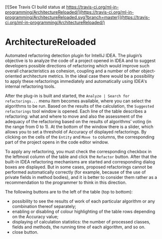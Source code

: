 [![See Travis CI build status at https://travis-ci.org/ml-in-programming/ArchitectureReloaded/](https://travis-ci.org/ml-in-programming/ArchitectureReloaded.svg?branch=master)](https://travis-ci.org/ml-in-programming/ArchitectureReloaded/)

ArchitectureReloaded
===============

Automated refactoring detection plugin for IntelliJ IDEA. The plugin’s objective is to analyze the code of a project opened in IDEA and to suggest developers possible directions of refactoring which would improve such overall characteristics as cohesion, coupling and a number of other object-oriented architecture metrics. In the ideal case there would be a possibility to apply these refactorings immediately and automatically using IDEA's internal refactoring tools.

After the plug-in is built and started, the `Analyze | Search for refactorings...` menu item becomes available, where you can select the algorithms to be run. Based on the results of the calculation, the `Suggested refactorings` tool window is opened. Each line of the table describes a refactoring: what and where to move and also the assessment of the adequacy of the refactoring based on the results of algorithms’ voting (in the range from 0 to 1). At the bottom of the window there is a slider, which allows you to set a threshold of Accuracy of displayed refactorings. By clicking on the cells of the `Entity` and `Move to` columns, the corresponding part of the project opens in the code editor window.

To apply any refactoring, you must check the corresponding checkbox in the leftmost column of the table and click the `Refactor` button. After that the built-in IDEA refactoring mechanisms are started and corresponding dialog boxes are displayed. But in some cases, proposed refactorings cannot be performed automatically correctly (for example, because of the use of private fields in method bodies), and it is better to consider them rather as a recommendation to the programmer to think in this direction.

The following buttons are to the left of the table (top to bottom):
- possibility to see the results of work of each particular algorithm or any combination thereof separately;
- enabling or disabling of colour highlighting of the table rows depending on the Accuracy value;
- displaying of calculation statistics: the number of processed classes, fields and methods, the running time of each algorithm, and so on.
- close button.
